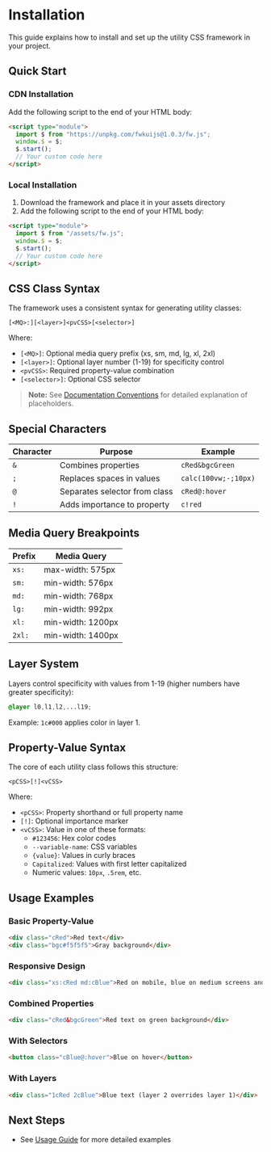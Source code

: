 # Installation

This guide explains how to install and set up the utility CSS framework in your project.

## Quick Start

### CDN Installation

Add the following script to the end of your HTML body:

```html
<script type="module">
  import $ from "https://unpkg.com/fwkuijs@1.0.3/fw.js";
  window.$ = $;
  $.start();
  // Your custom code here
</script>
```

### Local Installation

1. Download the framework and place it in your assets directory
2. Add the following script to the end of your HTML body:

```html
<script type="module">
  import $ from "/assets/fw.js";
  window.$ = $;
  $.start();
  // Your custom code here
</script>
```

## CSS Class Syntax

The framework uses a consistent syntax for generating utility classes:

```
[<MQ>:][<layer>]<pvCSS>[<selector>]
```

Where:

- `[<MQ>]`: Optional media query prefix (xs, sm, md, lg, xl, 2xl)
- `[<layer>]`: Optional layer number (1-19) for specificity control
- `<pvCSS>`: Required property-value combination
- `[<selector>]`: Optional CSS selector

> **Note:** See [Documentation Conventions](./conventions.md) for detailed explanation of placeholders.

## Special Characters

| Character | Purpose                       | Example              |
| --------- | ----------------------------- | -------------------- |
| `&`       | Combines properties           | `cRed&bgcGreen`      |
| `;`       | Replaces spaces in values     | `calc(100vw;-;10px)` |
| `@`       | Separates selector from class | `cRed@:hover`        |
| `!`       | Adds importance to property   | `c!red`              |

## Media Query Breakpoints

| Prefix | Media Query       |
| ------ | ----------------- |
| `xs:`  | max-width: 575px  |
| `sm:`  | min-width: 576px  |
| `md:`  | min-width: 768px  |
| `lg:`  | min-width: 992px  |
| `xl:`  | min-width: 1200px |
| `2xl:` | min-width: 1400px |

## Layer System

Layers control specificity with values from 1-19 (higher numbers have greater specificity):

```css
@layer l0,l1,l2,...l19;
```

Example: `1c#000` applies color in layer 1.

## Property-Value Syntax

The core of each utility class follows this structure:

```
<pCSS>[!]<vCSS>
```

Where:

- `<pCSS>`: Property shorthand or full property name
- `[!]`: Optional importance marker
- `<vCSS>`: Value in one of these formats:
  - `#123456`: Hex color codes
  - `--variable-name`: CSS variables
  - `{value}`: Values in curly braces
  - `Capitalized`: Values with first letter capitalized
  - Numeric values: `10px`, `.5rem`, etc.

## Usage Examples

### Basic Property-Value

```html
<div class="cRed">Red text</div>
<div class="bgc#f5f5f5">Gray background</div>
```

### Responsive Design

```html
<div class="xs:cRed md:cBlue">Red on mobile, blue on medium screens and up</div>
```

### Combined Properties

```html
<div class="cRed&bgcGreen">Red text on green background</div>
```

### With Selectors

```html
<button class="cBlue@:hover">Blue on hover</button>
```

### With Layers

```html
<div class="1cRed 2cBlue">Blue text (layer 2 overrides layer 1)</div>
```

## Next Steps

- See [Usage Guide](./usage.md) for more detailed examples
